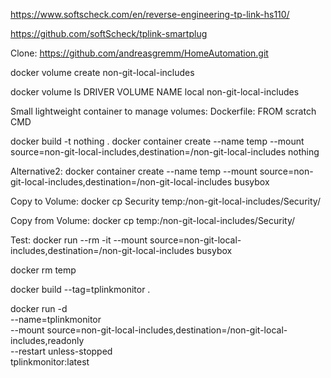 


https://www.softscheck.com/en/reverse-engineering-tp-link-hs110/


https://github.com/softScheck/tplink-smartplug

Clone:
https://github.com/andreasgremm/HomeAutomation.git


docker volume create non-git-local-includes

docker volume ls
DRIVER              VOLUME NAME
local               non-git-local-includes


Small lightweight container to manage volumes:
Dockerfile:
FROM scratch
CMD

docker build -t nothing .
docker container create --name temp --mount source=non-git-local-includes,destination=/non-git-local-includes nothing

Alternative2:
docker container create --name temp --mount source=non-git-local-includes,destination=/non-git-local-includes busybox

Copy to Volume:
docker cp Security temp:/non-git-local-includes/Security/

Copy from Volume:
docker cp temp:/non-git-local-includes/Security/ <some Directory>

Test:
docker run --rm -it --mount source=non-git-local-includes,destination=/non-git-local-includes busybox

docker rm temp



docker build --tag=tplinkmonitor .

docker run -d \
  --name=tplinkmonitor \
  --mount source=non-git-local-includes,destination=/non-git-local-includes,readonly \
   --restart unless-stopped \
  tplinkmonitor:latest



